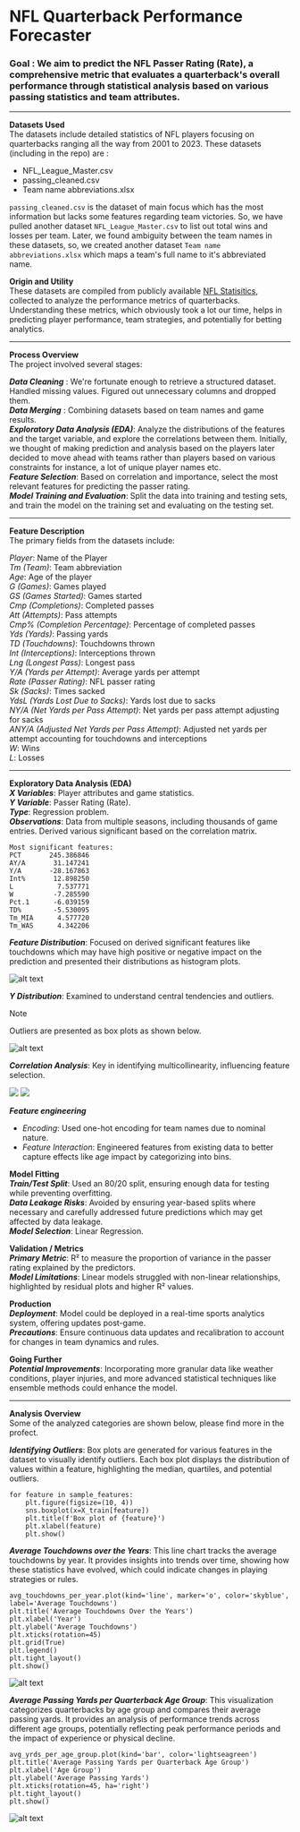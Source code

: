 # NFL Quarterback Performance Forecaster

### **Goal** : We aim to predict the NFL Passer Rating (Rate), a comprehensive metric that evaluates a quarterback's overall performance through statistical analysis based on various passing statistics and team attributes.

---

**Datasets Used** <br>
The datasets include detailed statistics of NFL players focusing on quarterbacks ranging all the way from 2001 to 2023. These datasets (including in the repo) are :

- NFL_League_Master.csv
- passing_cleaned.csv
- Team name abbreviations.xlsx

`passing_cleaned.csv` is the dataset of main focus which has the most information but lacks some features regarding team victories. So, we have pulled another dataset `NFL_League_Master.csv` to list out total wins and losses per team. Later, we found ambiguity between the team names in these datasets, so, we created another dataset `Team name abbreviations.xlsx` which maps a team's full name to it's abbreviated name.


[temp]: https://www.kaggle.com/datasets/rishabjadhav/nfl-passing-statistics-2001-2023/data "NFL Statisitics"
**Origin and Utility** <br>
These datasets are compiled from publicly available [NFL Statisitics][temp], collected to analyze the performance metrics of quarterbacks. Understanding these metrics, which obviously took a lot our time, helps in predicting player performance, team strategies, and potentially for betting analytics.

---


**Process Overview** <br>
The project involved several stages:


***Data Cleaning*** : We're fortunate enough to retrieve a structured dataset. Handled missing values. Figured out unnecessary columns and dropped them.<br>
***Data Merging*** : Combining datasets based on team names and game results.<br>
***Exploratory Data Analysis (EDA)***: Analyze the distributions of the features and the target variable, and explore the correlations between them. Initially, we thought of making prediction and analysis based on the players later decided to move ahead with teams rather than players based on various constraints for instance, a lot of unique player names etc.<br>
***Feature Selection***: Based on correlation and importance, select the most relevant features for predicting the passer rating.<br>
***Model Training and Evaluation***: Split the data into training and testing sets, and train the model on the training set and evaluating on the testing set.

---

**Feature Description** <br>
The primary fields from the datasets include:

*Player*: Name of the Player<br>
*Tm (Team)*: Team abbreviation<br>
*Age*: Age of the player<br>
*G (Games)*: Games played<br>
*GS (Games Started)*: Games started<br>
*Cmp (Completions)*: Completed passes<br>
*Att (Attempts)*: Pass attempts<br>
*Cmp% (Completion Percentage)*: Percentage of completed passes<br>
*Yds (Yards)*: Passing yards<br>
*TD (Touchdowns)*: Touchdowns thrown<br>
*Int (Interceptions)*: Interceptions thrown<br>
*Lng (Longest Pass)*: Longest pass<br>
*Y/A (Yards per Attempt)*: Average yards per attempt<br>
*Rate (Passer Rating)*: NFL passer rating<br>
*Sk (Sacks)*: Times sacked<br>
*YdsL (Yards Lost Due to Sacks)*: Yards lost due to sacks<br>
*NY/A (Net Yards per Pass Attempt)*: Net yards per pass attempt adjusting for sacks<br>
*ANY/A (Adjusted Net Yards per Pass Attempt)*: Adjusted net yards per attempt accounting for touchdowns and interceptions<br>
*W*: Wins<br>
*L*: Losses<br>



---

**Exploratory Data Analysis (EDA)**<br>
***X Variables***: Player attributes and game statistics.<br>
***Y Variable***: Passer Rating (Rate).<br>
***Type***: Regression problem.<br>
***Observations***: Data from multiple seasons, including thousands of game entries. Derived various significant based on the correlation matrix.<br>

```
Most significant features:
PCT       245.386846
AY/A       31.147241
Y/A       -28.167863
Int%       12.898250
L           7.537771
W          -7.285590
Pct.1      -6.039159
TD%        -5.530095
Tm_MIA      4.577720
Tm_WAS      4.342206
```

***Feature Distribution***: Focused on derived significant features like touchdowns which may have high positive or negative impact on the prediction and presented their distributions as histogram plots.<br>

![alt text](images/distributionCMP.png)<br>

***Y Distribution***: Examined to understand central tendencies and outliers.<br>

> [!NOTE]  
> Outliers are presented as box plots as shown below.

![alt text](images/outliersCMP.png)<br>

***Correlation Analysis***: Key in identifying multicollinearity, influencing feature selection.<br>

<p>
    <img src="images/corrMatrix.png" >
    <img src="images/correlations.png" >
</p>

***Feature engineering***
- *Encoding*: Used one-hot encoding for team names due to nominal nature.
- *Feature Interaction*: Engineered features from existing data to better capture effects like age impact by categorizing into bins.



**Model Fitting** <br>
***Train/Test Split***: Used an 80/20 split, ensuring enough data for testing while preventing overfitting.<br>
***Data Leakage Risks***: Avoided by ensuring year-based splits where necessary and carefully addressed future predictions which may get affected by data leakage.<br>
***Model Selection***: Linear Regression.



**Validation / Metrics**<br>
***Primary Metric***: R² to measure the proportion of variance in the passer rating explained by the predictors.<br>
***Model Limitations***: Linear models struggled with non-linear relationships, highlighted by residual plots and higher R² values.



**Production**<br>
***Deployment***: Model could be deployed in a real-time sports analytics system, offering updates post-game.<br>
***Precautions***: Ensure continuous data updates and recalibration to account for changes in team dynamics and rules.



**Going Further**<br>
***Potential Improvements***: Incorporating more granular data like weather conditions, player injuries, and more advanced statistical techniques like ensemble methods could enhance the model.

---

**Analysis Overview**<br>
Some of the analyzed categories are shown below, please find more in the profect.

***Identifying Outliers***: Box plots are generated for various features in the dataset to visually identify outliers. Each box plot displays the distribution of values within a feature, highlighting the median, quartiles, and potential outliers.

```
for feature in sample_features:
    plt.figure(figsize=(10, 4))
    sns.boxplot(x=X_train[feature])
    plt.title(f'Box plot of {feature}')
    plt.xlabel(feature)
    plt.show()
```

***Average Touchdowns over the Years***: This line chart tracks the average touchdowns by year. It provides insights into trends over time, showing how these statistics have evolved, which could indicate changes in playing strategies or rules.


```
avg_touchdowns_per_year.plot(kind='line', marker='o', color='skyblue', label='Average Touchdowns') 
plt.title('Average Touchdowns Over the Years')
plt.xlabel('Year')
plt.ylabel('Average Touchdowns')
plt.xticks(rotation=45)
plt.grid(True)
plt.legend()
plt.tight_layout()
plt.show()
```

![alt text](images/avgTDs.png)

***Average Passing Yards per Quarterback Age Group***: This visualization categorizes quarterbacks by age group and compares their average passing yards. It provides an analysis of performance trends across different age groups, potentially reflecting peak performance periods and the impact of experience or physical decline.

```
avg_yrds_per_age_group.plot(kind='bar', color='lightseagreen')
plt.title('Average Passing Yards per Quarterback Age Group')
plt.xlabel('Age Group')
plt.ylabel('Average Passing Yards')
plt.xticks(rotation=45, ha='right')
plt.tight_layout()
plt.show()
```

![alt text](images/avgYdsByAge.png)